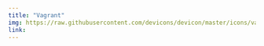 ```yaml
---
title: "Vagrant"
img: https://raw.githubusercontent.com/devicons/devicon/master/icons/vagrant/vagrant-original.svg
link: 
---
```



